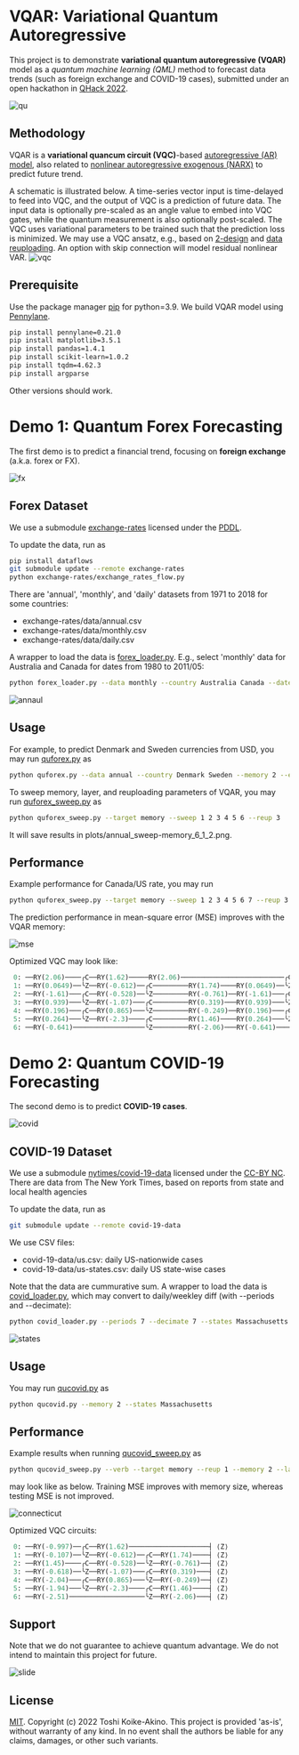 # VQAR: Variational Quantum Autoregressive

This project is to demonstrate **variational quantum autoregressive (VQAR)** model as a *quantum machine learning (QML)* method to forecast data trends (such as foreign exchange and COVID-19 cases), submitted under an open hackathon in [QHack 2022](https://github.com/XanaduAI/QHack).

![qu](./images/physics-gfb5563f88_1920.jpg)


## Methodology

VQAR is a **variational quancum circuit (VQC)**-based [autoregressive (AR) model](https://en.wikipedia.org/wiki/Autoregressive_model), also related to [nonlinear autoregressive exogenous (NARX)](https://en.wikipedia.org/wiki/Nonlinear_autoregressive_exogenous_model) to predict future trend.

A schematic is illustrated below. 
A time-series vector input is time-delayed to feed into VQC, and the output of VQC is a prediction of future data. 
The input data is optionally pre-scaled as an angle value to embed into VQC gates, while the quantum measurement is also optionally post-scaled. 
The VQC uses variational parameters to be trained such that the prediction loss is minimized.
We may use a VQC ansatz, e.g., based on [2-design](https://arxiv.org/abs/2001.00550) and [data reuploading](https://arxiv.org/abs/1907.02085).
An option with skip connection will model residual nonlinear VAR.
![vqc](./images/vqar.png)

## Prerequisite

Use the package manager [pip](https://pip.pypa.io/en/stable/) for python=3.9.
We build VQAR model using [Pennylane](https://pennylane.ai/).
```bash
pip install pennylane=0.21.0
pip install matplotlib=3.5.1
pip install pandas=1.4.1
pip install scikit-learn=1.0.2
pip install tqdm=4.62.3
pip install argparse
```
Other versions should work.

# Demo 1: Quantum Forex Forecasting

The first demo is to predict a financial trend, focusing on **foreign exchange** (a.k.a. forex or FX).

![fx](./images/blur-g7e22227cc_1920.jpg)


## Forex Dataset

We use a submodule [exchange-rates](https://github.com/datasets/exchange-rates) licensed under the [PDDL](https://opendatacommons.org/licenses/pddl/1-0/).

To update the data, run as
```bash
pip install dataflows
git submodule update --remote exchange-rates
python exchange-rates/exchange_rates_flow.py
```

There are 'annual', 'monthly', and 'daily' datasets from 1971 to 2018 for some countries:
- exchange-rates/data/annual.csv
- exchange-rates/data/monthly.csv
- exchange-rates/data/daily.csv 

A wrapper to load the data is [forex_loader.py](forex_loader.py).
E.g., select 'monthly' data for Australia and Canada for dates from 1980 to 2011/05:
```bash
python forex_loader.py --data monthly --country Australia Canada --dates 1980 2011/05
```
![annaul](./images/forex_annual.png)

## Usage

For example, to predict Denmark and Sweden currencies from USD, you may run [quforex.py](quforex.py) as 
```bash
python quforex.py --data annual --country Denmark Sweden --memory 2 --epoch 100
```

To sweep memory, layer, and reuploading parameters of VQAR, you may run [quforex_sweep.py](quforex_sweep.py) as
```bash
python quforex_sweep.py --target memory --sweep 1 2 3 4 5 6 --reup 3
```
It will save results in plots/annual_sweep-memory_6_1_2.png.

## Performance

Example performance for Canada/US rate, you may run
```bash
python quforex_sweep.py --target memory --sweep 1 2 3 4 5 6 7 --reup 3 --layer 1 --data annual --country Canada
```
The prediction performance in mean-square error (MSE) improves with the VQAR memory:

![mse](./images/annual_sweep-memory_7_1_3.png)

Optimized VQC may look like:
```python
 0: ──RY(2.06)────╭C──RY(1.62)─────RY(2.06)──────────────────────────╭C──RY(-0.322)───RY(2.06)──────────────────────────╭C──RY(0.901)────────────────────┤ ⟨Z⟩ 
 1: ──RY(0.0649)──╰Z──RY(-0.612)──╭C─────────RY(1.74)────RY(0.0649)──╰Z──RY(-0.384)──╭C─────────RY(0.0422)──RY(0.0649)──╰Z──RY(-0.684)──╭C──RY(-0.692)───┤ ⟨Z⟩ 
 2: ──RY(-1.61)───╭C──RY(-0.528)──╰Z─────────RY(-0.761)──RY(-1.61)───╭C──RY(1.13)────╰Z─────────RY(0.583)───RY(-1.61)───╭C──RY(-0.123)──╰Z──RY(-0.397)───┤ ⟨Z⟩ 
 3: ──RY(0.939)───╰Z──RY(-1.07)───╭C─────────RY(0.319)───RY(0.939)───╰Z──RY(-1.1)────╭C─────────RY(-1.1)────RY(0.939)───╰Z──RY(-0.936)──╭C──RY(-0.687)───┤ ⟨Z⟩ 
 4: ──RY(0.196)───╭C──RY(0.865)───╰Z─────────RY(-0.249)──RY(0.196)───╭C──RY(-0.172)──╰Z─────────RY(1.14)────RY(0.196)───╭C──RY(-0.268)──╰Z──RY(-0.845)───┤ ⟨Z⟩ 
 5: ──RY(0.264)───╰Z──RY(-2.3)────╭C─────────RY(1.46)────RY(0.264)───╰Z──RY(-0.878)──╭C─────────RY(0.902)───RY(0.264)───╰Z──RY(0.53)────╭C──RY(-0.671)───┤ ⟨Z⟩ 
 6: ──RY(-0.641)──────────────────╰Z─────────RY(-2.06)───RY(-0.641)──────────────────╰Z─────────RY(0.502)───RY(-0.641)──────────────────╰Z──RY(-0.0127)──┤ ⟨Z⟩ 

```

# Demo 2: Quantum COVID-19 Forecasting

The second demo is to predict **COVID-19 cases**.

<!--
![covid](./images/coronavirus-g8f09e4ac4_1920.jpg)
-->
![covid](./images/coronavirus-gbbc824151_1920.jpg)

## COVID-19 Dataset

We use a submodule [nytimes/covid-19-data](https://github.com/nytimes/covid-19-data) licensed under the [CC-BY NC](https://creativecommons.org/licenses/by-nc/4.0/legalcode). There are data from The New York Times, based on reports from state and local health agencies

To update the data, run as
```bash
git submodule update --remote covid-19-data
```
We use CSV files:
- covid-19-data/us.csv: daily US-nationwide cases
- covid-19-data/us-states.csv: daily US state-wise cases

Note that the data are cummurative sum.
A wrapper to load the data is [covid_loader.py](covid_loader.py), which may convert to daily/weekley diff (with --periods and --decimate):
```bash
python covid_loader.py --periods 7 --decimate 7 --states Massachusetts Maine 'New Hampshire' 'New York' Connecticut
```

![states](./images/covid_us-states.png)

## Usage

You may run [qucovid.py](./qucovid.py) as
```bash
python qucovid.py --memory 2 --states Massachusetts
```

## Performance

Example results when running [qucovid_sweep.py](./qucovid_sweep.py) as
```bash
python qucovid_sweep.py --verb --target memory --reup 1 --memory 2 --layer 1 --sweep 1 2 3 4 5 6 7 --states Connecticut --lr 1e-2
```
may look like as below. Training MSE improves with memory size, whereas testing MSE is not improved.

![connecticut](./images/us-states_sweep-memory_7_1_1.png)

Optimized VQC circuits:
```python
 0: ──RY(-0.997)──╭C──RY(1.62)────────────────────┤ ⟨Z⟩ 
 1: ──RY(-0.107)──╰Z──RY(-0.612)──╭C──RY(1.74)────┤ ⟨Z⟩ 
 2: ──RY(1.45)────╭C──RY(-0.528)──╰Z──RY(-0.761)──┤ ⟨Z⟩ 
 3: ──RY(-0.618)──╰Z──RY(-1.07)───╭C──RY(0.319)───┤ ⟨Z⟩ 
 4: ──RY(-2.04)───╭C──RY(0.865)───╰Z──RY(-0.249)──┤ ⟨Z⟩ 
 5: ──RY(-1.94)───╰Z──RY(-2.3)────╭C──RY(1.46)────┤ ⟨Z⟩ 
 6: ──RY(-2.51)───────────────────╰Z──RY(-2.06)───┤ ⟨Z⟩ 
```

## Support

Note that we do not guarantee to achieve quantum advantage.
We do not intend to maintain this project for future.

![slide](./images/vqar.gif)

## License

[MIT](https://choosealicense.com/licenses/mit/).
Copyright (c) 2022 Toshi Koike-Akino.
This project is provided 'as-is', without warranty of any kind. In no event shall the authors be liable for any claims, damages, or other such variants.

